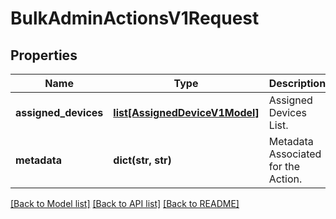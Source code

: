 # BulkAdminActionsV1Request

## Properties
Name | Type | Description | Notes
------------ | ------------- | ------------- | -------------
**assigned_devices** | [**list[AssignedDeviceV1Model]**](AssignedDeviceV1Model.md) | Assigned Devices List. | [optional] 
**metadata** | **dict(str, str)** | Metadata Associated for the Action. | [optional] 

[[Back to Model list]](../README.md#documentation-for-models) [[Back to API list]](../README.md#documentation-for-api-endpoints) [[Back to README]](../README.md)


